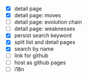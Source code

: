 - [x] detail page
- [x] detail page: moves
- [ ] detail page: evolution chain
- [ ] detail page: weaknesses
- [x] persist search keyword
- [x] split list and detail pages
- [x] search by name
- [ ] link for github
- [ ] host as github pages
- [ ] i18n